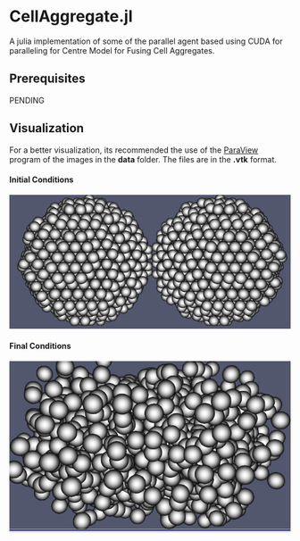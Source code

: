 # CellAggregate.jl

A julia implementation of some of the parallel agent based
using CUDA for paralleling for Centre Model for Fusing Cell Aggregates.

## Prerequisites

PENDING

## Visualization
For a better visualization, its recommended the use of the [ParaView](https://www.paraview.org/) program of the images in the **data** folder. The files are in the **.vtk** format.

#### Initial Conditions
![initial](data/markdown/Initial.png)
#### Final Conditions
![final](data/markdown/Final.png)
